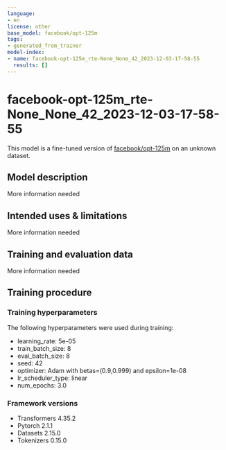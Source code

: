 ```yaml
---
language:
- en
license: other
base_model: facebook/opt-125m
tags:
- generated_from_trainer
model-index:
- name: facebook-opt-125m_rte-None_None_42_2023-12-03-17-58-55
  results: []
---
```


<!-- This model card has been generated automatically according to the information the Trainer had access to. You
should probably proofread and complete it, then remove this comment. -->

# facebook-opt-125m_rte-None_None_42_2023-12-03-17-58-55

This model is a fine-tuned version of [facebook/opt-125m](https://huggingface.co/facebook/opt-125m) on an unknown dataset.

## Model description

More information needed

## Intended uses & limitations

More information needed

## Training and evaluation data

More information needed

## Training procedure

### Training hyperparameters

The following hyperparameters were used during training:
- learning_rate: 5e-05
- train_batch_size: 8
- eval_batch_size: 8
- seed: 42
- optimizer: Adam with betas=(0.9,0.999) and epsilon=1e-08
- lr_scheduler_type: linear
- num_epochs: 3.0

### Framework versions

- Transformers 4.35.2
- Pytorch 2.1.1
- Datasets 2.15.0
- Tokenizers 0.15.0
